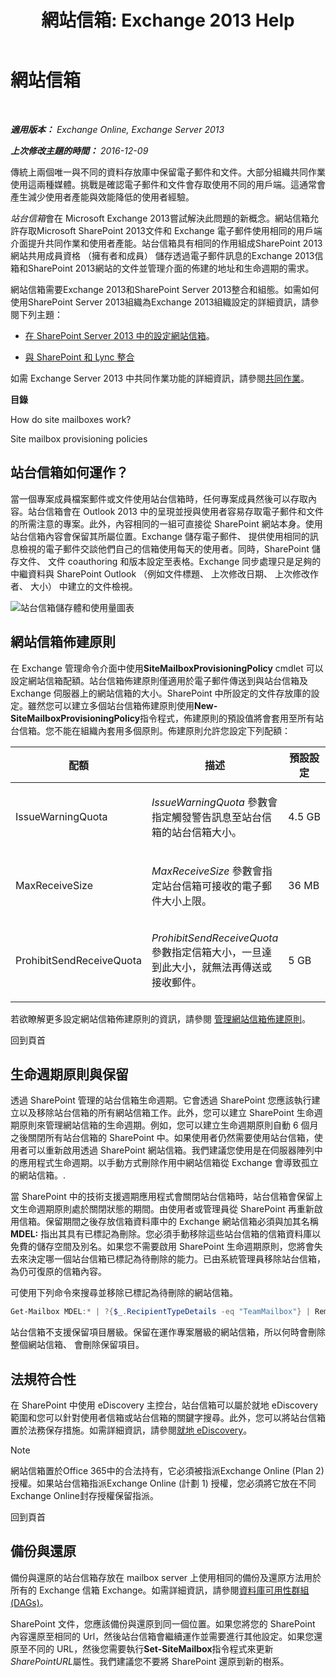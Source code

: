 ﻿---
title: '網站信箱: Exchange 2013 Help'
TOCTitle: 網站信箱
ms:assetid: 2c4393f4-d274-4e6c-bd09-9577e68c5a33
ms:mtpsurl: https://technet.microsoft.com/zh-tw/library/JJ150499(v=EXCHG.150)
ms:contentKeyID: 50472763
ms.date: 05/21/2018
mtps_version: v=EXCHG.150
ms.translationtype: MT
---

# 網站信箱

 

_**適用版本：** Exchange Online, Exchange Server 2013_

_**上次修改主題的時間：** 2016-12-09_

傳統上兩個唯一與不同的資料存放庫中保留電子郵件和文件。大部分組織共同作業使用這兩種媒體。挑戰是確認電子郵件和文件會存取使用不同的用戶端。這通常會產生減少使用者產能與效能降低的使用者經驗。

*站台信箱*會在 Microsoft Exchange 2013嘗試解決此問題的新概念。網站信箱允許存取Microsoft SharePoint 2013文件和 Exchange 電子郵件使用相同的用戶端介面提升共同作業和使用者產能。站台信箱具有相同的作用組成SharePoint 2013網站共用成員資格 （擁有者和成員） 儲存透過電子郵件訊息的Exchange 2013信箱和SharePoint 2013網站的文件並管理介面的佈建的地址和生命週期的需求。

網站信箱需要Exchange 2013和SharePoint Server 2013整合和組態。如需如何使用SharePoint Server 2013組織為Exchange 2013組織設定的詳細資訊，請參閱下列主題：

  - [在 SharePoint Server 2013 中的設定網站信箱](https://go.microsoft.com/fwlink/p/?linkid=258264)。

  - [與 SharePoint 和 Lync 整合](integration-with-sharepoint-and-lync-exchange-2013-help.md)

如需 Exchange Server 2013 中共同作業功能的詳細資訊，請參閱[共同作業](collaboration-exchange-2013-help.md)。

**目錄**

How do site mailboxes work?

Site mailbox provisioning policies

## 站台信箱如何運作？

當一個專案成員檔案郵件或文件使用站台信箱時，任何專案成員然後可以存取內容。站台信箱會在 Outlook 2013 中的呈現並授與使用者容易存取電子郵件和文件的所需注意的專案。此外，內容相同的一組可直接從 SharePoint 網站本身。使用站台信箱內容會保留其所屬位置。Exchange 儲存電子郵件、 提供使用相同的訊息檢視的電子郵件交談他們自己的信箱使用每天的使用者。同時，SharePoint 儲存文件、 文件 coauthoring 和版本設定至表格。Exchange 同步處理只是足夠的中繼資料與 SharePoint Outlook （例如文件標題、 上次修改日期、 上次修改作者、 大小） 中建立的文件檢視。

![站台信箱儲存體和使用量圖表](images/JJ150499.b98be571-d2e0-4ebd-9fe2-440a14e91e35(EXCHG.150).gif "站台信箱儲存體和使用量圖表")

## 網站信箱佈建原則

在 Exchange 管理命令介面中使用**SiteMailboxProvisioningPolicy** cmdlet 可以設定網站信箱配額。站台信箱佈建原則僅適用於電子郵件傳送到與站台信箱及 Exchange 伺服器上的網站信箱的大小。SharePoint 中所設定的文件存放庫的設定。雖然您可以建立多個站台信箱佈建原則使用**New-SiteMailboxProvisioningPolicy**指令程式，佈建原則的預設值將會套用至所有站台信箱。您不能在組織內套用多個原則。佈建原則允許您設定下列配額：


<table>
<colgroup>
<col style="width: 33%" />
<col style="width: 33%" />
<col style="width: 33%" />
</colgroup>
<thead>
<tr class="header">
<th>配額</th>
<th>描述</th>
<th>預設設定</th>
</tr>
</thead>
<tbody>
<tr class="odd">
<td><p>IssueWarningQuota</p></td>
<td><p><em>IssueWarningQuota</em> 參數會指定觸發警告訊息至站台信箱的站台信箱大小。</p></td>
<td><p>4.5 GB</p></td>
</tr>
<tr class="even">
<td><p>MaxReceiveSize</p></td>
<td><p><em>MaxReceiveSize</em> 參數會指定站台信箱可接收的電子郵件大小上限。</p></td>
<td><p>36 MB</p></td>
</tr>
<tr class="odd">
<td><p>ProhibitSendReceiveQuota</p></td>
<td><p><em>ProhibitSendReceiveQuota</em> 參數指定信箱大小，一旦達到此大小，就無法再傳送或接收郵件。</p></td>
<td><p>5 GB</p></td>
</tr>
</tbody>
</table>


若欲瞭解更多設定網站信箱佈建原則的資訊，請參閱 [管理網站信箱佈建原則](manage-site-mailbox-provisioning-policies-exchange-2013-help.md)。

回到頁首

## 生命週期原則與保留

透過 SharePoint 管理的站台信箱生命週期。它會透過 SharePoint 您應該執行建立以及移除站台信箱的所有網站信箱工作。此外，您可以建立 SharePoint 生命週期原則來管理網站信箱的生命週期。例如，您可以建立生命週期原則自動 6 個月之後關閉所有站台信箱的 SharePoint 中。如果使用者仍然需要使用站台信箱，使用者可以重新啟用透過 SharePoint 網站信箱。我們建議您使用是在伺服器陣列中的應用程式生命週期。以手動方式刪除作用中網站信箱從 Exchange 會導致孤立的網站信箱。.

當 SharePoint 中的技術支援週期應用程式會關閉站台信箱時，站台信箱會保留上文生命週期原則處於關閉狀態的期間。由使用者或管理員從 SharePoint 再重新啟用信箱。保留期間之後存放信箱資料庫中的 Exchange 網站信箱必須與加其名稱**MDEL:** 指出其具有已標記為刪除。您必須手動移除這些站台信箱的信箱資料庫以免費的儲存空間及別名。如果您不需要啟用 SharePoint 生命週期原則，您將會失去來決定哪一個站台信箱已標記為待刪除的能力。已由系統管理員移除站台信箱，為仍可復原的信箱內容。

可使用下列命令來搜尋並移除已標記為待刪除的網站信箱。

```powershell
Get-Mailbox MDEL:* | ?{$_.RecipientTypeDetails -eq "TeamMailbox"} | Remove-Mailbox -Confirm:$false
```

站台信箱不支援保留項目層級。保留在運作專案層級的網站信箱，所以何時會刪除整個網站信箱、 會刪除保留項目。

## 法規符合性

在 SharePoint 中使用 eDiscovery 主控台，站台信箱可以屬於就地 eDiscovery 範圍和您可以針對使用者信箱或站台信箱的關鍵字搜尋。此外，您可以將站台信箱置於法務保存措施。如需詳細資訊，請參閱[就地 eDiscovery](in-place-ediscovery-exchange-2013-help.md)。


> [!NOTE]  
> 網站信箱置於Office 365中的合法持有，它必須被指派Exchange Online (Plan 2) 授權。如果站台信箱指派Exchange Online (計劃 1) 授權，您必須將它放在不同Exchange Online封存授權保留指派。




回到頁首

## 備份與還原

備份與還原的站台信箱存放在 mailbox server 上使用相同的備份及還原方法用於所有的 Exchange 信箱 Exchange。如需詳細資訊，請參閱[資料庫可用性群組 (DAGs)](database-availability-groups-dags-exchange-2013-help.md)。

SharePoint 文件，您應該備份與還原到同一個位置。如果您將您的 SharePoint 內容還原至相同的 Url，然後站台信箱會繼續運作並需要進行其他設定。如果您還原至不同的 URL，然後您需要執行**Set-SiteMailbox**指令程式來更新*SharePointURL*屬性。我們建議您不要將 SharePoint 還原到新的樹系。

